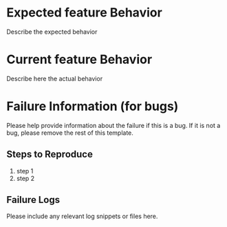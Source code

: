 # Expected feature Behavior

Describe the expected behavior

# Current feature Behavior

Describe here the actual behavior

# Failure Information (for bugs)

Please help provide information about the failure if this is a bug. If it is not a bug, please remove the rest of this template.

## Steps to Reproduce

1. step 1
2. step 2

## Failure Logs

Please include any relevant log snippets or files here.
